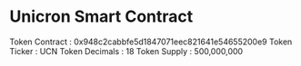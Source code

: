 # Unicron Smart Contract

Token Contract : 0x948c2cabbfe5d1847071eec821641e54655200e9
Token Ticker : UCN
Token Decimals : 18
Token Supply : 500,000,000